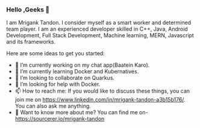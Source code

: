 ### Hello ,Geeks 👋

I am Mrigank Tandon. I consider myself as a smart worker and determined team player. I am an experienced developer skilled in C++, Java, Android Development, Full Stack Development, Machine learning, MERN, Javascript and its frameworks.

Here are some ideas to get you started:

- 🔭 I’m currently working on my chat app(Baatein Karo).
- 🌱 I’m currently learning Docker and Kubernatives.
- 👯 I’m looking to collaborate on Quarkus.
- 🤔 I’m looking for help with Docker.
- 📫 How to reach me: If you would like to discuss these things, you can join me on https://www.linkedin.com/in/mrigank-tandon-a3b15b176/. You can also ask me anything.    
- 💬 Want to know more about me?
   You can find me on-https://sourcerer.io/mrigank-tandon

